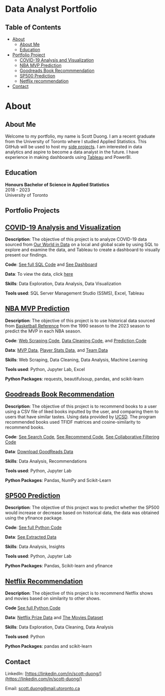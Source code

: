 # Data Analyst Portfolio

## Table of Contents
* [About](#about)
  * [About Me](#about-me)
  * [Education](#education)
* [Portfolio Project](#portfolio-project)
  * [COVID-19 Analysis and Visualization](#covid-19-analysis-and-visualization)
  * [NBA MVP Prediction](#nba-mvp-prediction)
  * [Goodreads Book Recommmendation](#goodreads-book-recommendation)
  * [SP500 Prediction](#sp500-prediction)
  * [Netflix recommendation](#netflix-recommendation)
* [Contact](#contact)

# About

## About Me
Welcome to my portfolio, my name is Scott Duong. I am a recent graduate from the University of Toronto where I studied Applied Statistics. This GitHub will be used to host my [side projects](https://github.com/jidafan?tab=repositories). I am interested in data analytics and aspire to become a data analyst in the future. I have experience in making dashboards using [Tableau](https://public.tableau.com/app/profile/scott.duong8287/vizzes) and PowerBI.

## Education
**Honours Bachelor of Science in Applied Statistics**\
2018 - 2023\
University of Toronto

## Portfolio Projects

## **[COVID-19 Analysis and Visualization](https://github.com/jidafan/COVID-19-Analysis-and-Visualization)**

**Description**: The objective of this project is to analyze COVID-19 data sourced from [Our World in Data](https://ourworldindata.org/covid-cases) on a local and global scale by using SQL to explore and examine the data, and Tableau to create a dashboard to visually present our findings.

**Code**: [See full SQL Code](https://github.com/jidafan/COVID-19-Analysis-and-Visualization/blob/main/Covid%20SQL%20Query.sql) and [See Dashboard](https://public.tableau.com/app/profile/scott.duong8287/viz/CovidTracking_16999254003760/CovidDashboard#1)

**Data**: To view the data, click [here](https://ourworldindata.org/covid-cases)

**Skills**: Data Exploration, Data Analysis, Data Visualization

**Tools used**: SQL Server Management Studio (SSMS), Excel, Tableau

## **[NBA MVP Prediction](https://github.com/jidafan/nba-prediction-mvp)**

**Description**: The objective of this project is to use historical data sourced from [Basketball Reference](https://www.basketball-reference.com/) from the 1990 season to the 2023 season to predict the MVP in each NBA season.

**Code**: [Web Scraping Code](https://github.com/jidafan/nba-prediction-mvp/blob/main/web_scraping.ipynb), [Data Cleaning Code](https://github.com/jidafan/nba-prediction-mvp/blob/main/data_cleaning.ipynb), and [Prediction Code](https://github.com/jidafan/nba-prediction-mvp/blob/main/prediction.ipynb)

**Data**: [MVP Data](https://github.com/jidafan/nba-prediction-mvp/blob/main/mvps.csv), [Player Stats Data](https://github.com/jidafan/nba-prediction-mvp/blob/main/players.csv), and [Team Data](https://github.com/jidafan/nba-prediction-mvp/blob/main/teams.csv)

**Skills**: Web Scraping, Data Cleaning, Data Analysis, Machine Learning

**Tools used**: Python, Jupyter Lab, Excel

**Python Packages**: requests, beautifulsoup, pandas, and scikit-learn

## **[Goodreads Book Recommendation](https://github.com/jidafan/Goodreads-Book-Recommendation/)**

**Description**: The objective of this project is to recommend books to a user using a CSV file of liked books inputted by the user, and comparing them to users that have similar tastes. Using data provided by [UCSD](https://sites.google.com/eng.ucsd.edu/ucsdbookgraph/home). The program recommended books used TFIDF matrices and cosine-similarity to recommend books.

**Code**: [See Search Code](https://github.com/jidafan/Goodreads-Book-Recommendation/blob/main/seach.ipynb), [See Recommend Code](https://github.com/jidafan/Goodreads-Book-Recommendation/blob/main/recommendations.ipynb), [See Collaborative Filtering Code](https://github.com/jidafan/Goodreads-Book-Recommendation/blob/main/collab%20filtering.ipynb)

**Data**: [Download GoodReads Data](https://sites.google.com/eng.ucsd.edu/ucsdbookgraph/home)

**Skills**: Data Analysis, Recommendations

**Tools used**: Python, Jupyter Lab

**Python Packages**: Pandas, NumPy and Scikit-Learn

## **[SP500 Prediction](https://github.com/jidafan/SP500-Prediction)**

**Description**: The objective of this project was to predict whether the SP500 would increase or decrease based on historical data, the data was obtained using the yfinance package.

**Code**: [See full Python Code](https://github.com/jidafan/SP500-Prediction/blob/main/Stock.ipynb)

**Data**: [See Extracted Data](https://github.com/jidafan/SP500-Prediction/blob/main/sp500.csv)

**Skills**: Data Analysis, Insights

**Tools used**: Python, Jupyter Lab

**Python Packages**: Pandas, Scikit-learn and yfinance

## **[Netflix Recommendation](https://github.com/jidafan/netflix-recommendation)**

**Description**: The objective of this project is to recommend Netflix shows and movies based on similarity to other shows.

**Code** [See full Python Code](https://github.com/jidafan/netflix-recommendation/blob/main/netflix_recommendations.py)

**Data**: [Netflix Prize Data](https://www.kaggle.com/datasets/netflix-inc/netflix-prize-data) and [The Movies Dataset](https://www.kaggle.com/datasets/rounakbanik/the-movies-dataset)

**Skills**: Data Exploration, Data Cleaning, Data Analysis

**Tools used**: Python

**Python Packages**: pandas and scikit-learn

## Contact

LinkedIn: [https://linkedin.com/in/scott-duong/](https://linkedin.com/in/scott-duong/)

Email: [scott.duong@mail.utoronto.ca](scott.duong@mail.utoronto.ca)


